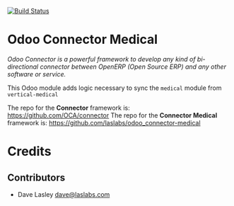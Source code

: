 [![Build Status](https://travis-ci.org/laslabs/odoo_connector-medical.svg?branch=8.0)](https://travis-ci.org/laslabs/odoo_connector-medical)

Odoo Connector Medical
======================

*Odoo Connector is a powerful framework to develop any kind of bi-directional connector between OpenERP (Open Source ERP) and any other software or service.*

This Odoo module adds logic necessary to sync the `medical` module from `vertical-medical`

The repo for the **Connector** framework is: https://github.com/OCA/connector
The repo for the **Connector Medical** framework is: https://github.com/laslabs/odoo_connector-medical

Credits
=======

Contributors
------------

* Dave Lasley <dave@laslabs.com>
